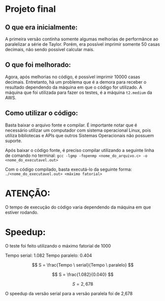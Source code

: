 # Projeto final

## O que era inicialmente:

A primeira versão continha somente algumas melhorias de performânce ao paralelizar a série de Taylor.
Porém, era possível imprimir somente 50 casas decimais, não sendo possível calcular mais.

## O que foi melhorado:

Agora, após melhorias no código, é possível imprimir 10000 casas decimais.
Entretanto, há um problema que é a demora para receber o resultado dependendo da máquina em que o código for utilizado.
A máquina que foi utilizada para fazer os testes, é a máquina ```t2.medium``` da AWS.

## Como utilizar o código:

Basta baixar o arquivo fonte e compilar. É importante notar que é necessário utilizar um computador com sistema operacional Linux, pois utiliza bibliotecas e APIs que outros Sistemas Operacionais não possuem suporte.

Após baixar o código fonte, é preciso compilar utilizando a seguinte linha de comando no terminal:
```gcc -lgmp -fopenmp <nome_do_arquivo.c> -o <nome_do_executavel.out>```

Com o código compilado, basta executá-lo da seguinte forma:
```./<nome_do_executavel.out> <máximo fatorial>```

# ATENÇÃO:

O tempo de execução do código varia dependendo da máquina em que estiver rodando.


# Speedup:

O teste foi feito utilizando o máximo fatorial de 1000

Tempo serial: 1.082
Tempo paralelo: 0.404

$$
S = \frac{Tempo \ serial}{Tempo \ paralelo}
$$

$$
S = \frac{1.082}{0.040}
$$

$$
S = 2,678
$$

O speedup da versão serial para a versão paralela foi de 2,678
